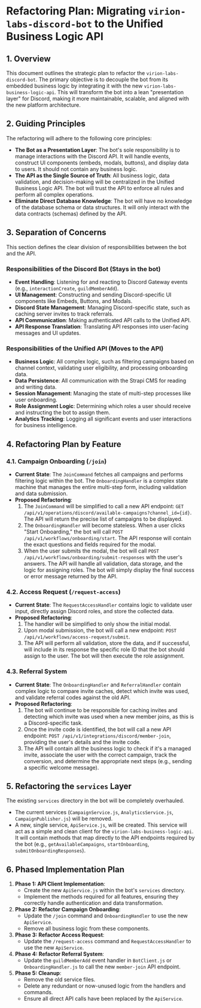 # Refactoring Plan: Migrating `virion-labs-discord-bot` to the Unified Business Logic API

## 1. Overview

This document outlines the strategic plan to refactor the `virion-labs-discord-bot`. The primary objective is to decouple the bot from its embedded business logic by integrating it with the new `virion-labs-business-logic-api`. This will transform the bot into a lean "presentation layer" for Discord, making it more maintainable, scalable, and aligned with the new platform architecture.

## 2. Guiding Principles

The refactoring will adhere to the following core principles:

*   **The Bot as a Presentation Layer**: The bot's sole responsibility is to manage interactions with the Discord API. It will handle events, construct UI components (embeds, modals, buttons), and display data to users. It should not contain any business logic.
*   **The API as the Single Source of Truth**: All business logic, data validation, and decision-making will be centralized in the Unified Business Logic API. The bot will trust the API to enforce all rules and perform all complex operations.
*   **Eliminate Direct Database Knowledge**: The bot will have no knowledge of the database schema or data structures. It will only interact with the data contracts (schemas) defined by the API.

## 3. Separation of Concerns

This section defines the clear division of responsibilities between the bot and the API.

### Responsibilities of the Discord Bot (Stays in the bot)

*   **Event Handling**: Listening for and reacting to Discord Gateway events (e.g., `interactionCreate`, `guildMemberAdd`).
*   **UI Management**: Constructing and sending Discord-specific UI components like Embeds, Buttons, and Modals.
*   **Discord State Management**: Managing Discord-specific state, such as caching server invites to track referrals.
*   **API Communication**: Making authenticated API calls to the Unified API.
*   **API Response Translation**: Translating API responses into user-facing messages and UI updates.

### Responsibilities of the Unified API (Moves to the API)

*   **Business Logic**: All complex logic, such as filtering campaigns based on channel context, validating user eligibility, and processing onboarding data.
*   **Data Persistence**: All communication with the Strapi CMS for reading and writing data.
*   **Session Management**: Managing the state of multi-step processes like user onboarding.
*   **Role Assignment Logic**: Determining which roles a user should receive and instructing the bot to assign them.
*   **Analytics Tracking**: Logging all significant events and user interactions for business intelligence.

## 4. Refactoring Plan by Feature

### 4.1. Campaign Onboarding (`/join`)

*   **Current State**: The `JoinCommand` fetches all campaigns and performs filtering logic within the bot. The `OnboardingHandler` is a complex state machine that manages the entire multi-step form, including validation and data submission.
*   **Proposed Refactoring**:
    1.  The `JoinCommand` will be simplified to call a new API endpoint: `GET /api/v1/operations/discord/available-campaigns?channel_id={id}`. The API will return the precise list of campaigns to be displayed.
    2.  The `OnboardingHandler` will become stateless. When a user clicks "Start Onboarding," the bot will call `POST /api/v1/workflows/onboarding/start`. The API response will contain the exact questions and fields required for the modal.
    3.  When the user submits the modal, the bot will call `POST /api/v1/workflows/onboarding/submit-responses` with the user's answers. The API will handle all validation, data storage, and the logic for assigning roles. The bot will simply display the final success or error message returned by the API.

### 4.2. Access Request (`/request-access`)

*   **Current State**: The `RequestAccessHandler` contains logic to validate user input, directly assign Discord roles, and store the collected data.
*   **Proposed Refactoring**:
    1.  The handler will be simplified to only show the initial modal.
    2.  Upon modal submission, the bot will call a new endpoint: `POST /api/v1/workflows/access-request/submit`.
    3.  The API will perform all validation, store the data, and if successful, will include in its response the specific role ID that the bot should assign to the user. The bot will then execute the role assignment.

### 4.3. Referral System

*   **Current State**: The `OnboardingHandler` and `ReferralHandler` contain complex logic to compare invite caches, detect which invite was used, and validate referral codes against the old API.
*   **Proposed Refactoring**:
    1.  The bot will continue to be responsible for caching invites and detecting which invite was used when a new member joins, as this is a Discord-specific task.
    2.  Once the invite code is identified, the bot will call a new API endpoint: `POST /api/v1/integrations/discord/member-join`, providing the user's details and the invite code.
    3.  The API will contain all the business logic to check if it's a managed invite, associate the user with the correct campaign, track the conversion, and determine the appropriate next steps (e.g., sending a specific welcome message).

## 5. Refactoring the `services` Layer

The existing `services` directory in the bot will be completely overhauled.

*   The current services (`CampaignService.js`, `AnalyticsService.js`, `CampaignPublisher.js`) will be removed.
*   A new, single service, `ApiService.js`, will be created. This service will act as a simple and clean client for the `virion-labs-business-logic-api`. It will contain methods that map directly to the API endpoints required by the bot (e.g., `getAvailableCampaigns`, `startOnboarding`, `submitOnboardingResponses`).

## 6. Phased Implementation Plan

1.  **Phase 1: API Client Implementation**:
    *   Create the new `ApiService.js` within the bot's `services` directory.
    *   Implement the methods required for all features, ensuring they correctly handle authentication and data transformation.
2.  **Phase 2: Refactor Campaign Onboarding**:
    *   Update the `/join` command and `OnboardingHandler` to use the new `ApiService`.
    *   Remove all business logic from these components.
3.  **Phase 3: Refactor Access Request**:
    *   Update the `/request-access` command and `RequestAccessHandler` to use the new `ApiService`.
4.  **Phase 4: Refactor Referral System**:
    *   Update the `guildMemberAdd` event handler in `BotClient.js` or `OnboardingHandler.js` to call the new `member-join` API endpoint.
5.  **Phase 5: Cleanup**:
    *   Remove the old service files.
    *   Delete any redundant or now-unused logic from the handlers and commands.
    *   Ensure all direct API calls have been replaced by the `ApiService`.